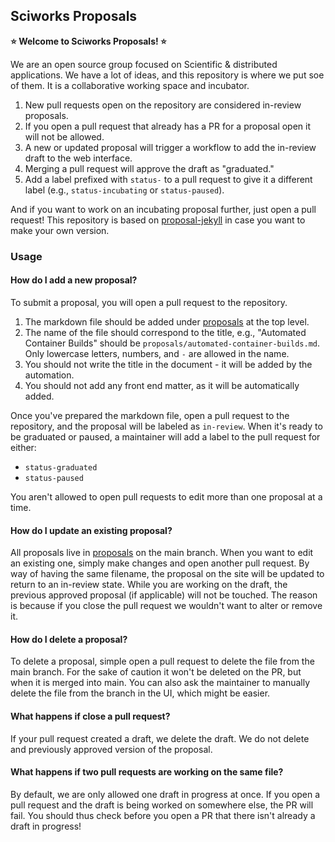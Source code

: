 ## Sciworks Proposals

**⭐️ Welcome to Sciworks Proposals! ⭐️**

We are an open source group focused on Scientific & distributed applications.
We have a lot of ideas, and this repository is where we put soe of them.
It is a collaborative working space and incubator.

1. New pull requests open on the repository are considered in-review proposals.
2. If you open a pull request that already has a PR for a proposal open it will not be allowed.
3. A new or updated proposal will trigger a workflow to add the in-review draft to the web interface.
4. Merging a pull request will approve the draft as "graduated."
5. Add a label prefixed with `status-` to a pull request to give it a different label (e.g., `status-incubating` or `status-paused`).

And if you want to work on an incubating proposal further, just open a pull request! This repository is based on
[proposal-jekyll](https://github.com/vsoch/proposal-jekyll) in case you want to make your own version.

### Usage

#### How do I add a new proposal?

To submit a proposal, you will open a pull request to the repository. 

1. The markdown file should be added under [proposals](https://github.com/sciworks/proposals/tree/main/proposals) at the top level.
2. The name of the file should correspond to the title, e.g., "Automated Container Builds" should be `proposals/automated-container-builds.md`. Only lowercase letters, numbers, and `-` are allowed in the name.
3. You should not write the title in the document - it will be added by the automation.
4. You should not add any front end matter, as it will be automatically added.

Once you've prepared the markdown file, open a pull request to the repository, and the proposal
will be labeled as `in-review`. When it's ready to be graduated or paused, a maintainer will add a label
to the pull request for either:

 - `status-graduated`
 - `status-paused`
 
You aren't allowed to open pull requests to edit more than one proposal at a time.

#### How do I update an existing proposal?

All proposals live in [proposals](proposals) on the main branch. When you want to edit
an existing one, simply make changes and open another pull request. By way of having
the same filename, the proposal on the site will be updated to return to an in-review state.
While you are working on the draft, the previous approved proposal (if applicable)
will not be touched. The reason is because if you close the pull request we wouldn't
want to alter or remove it.

#### How do I delete a proposal?

To delete a proposal, simple open a pull request to delete the file
from the main branch. For the sake of caution it won't be deleted on the PR, but when it is merged
into main. You can also ask the maintainer to manually delete the file
from the branch in the UI, which might be easier.

#### What happens if close a pull request?

If your pull request created a draft, we delete the draft. We do not
delete and previously approved version of the proposal.

#### What happens if two pull requests are working on the same file?

By default, we are only allowed one draft in progress at once. If you open
a pull request and the draft is being worked on somewhere else,
the PR will fail. You should thus check before you open a PR that there
isn't already a draft in progress!
